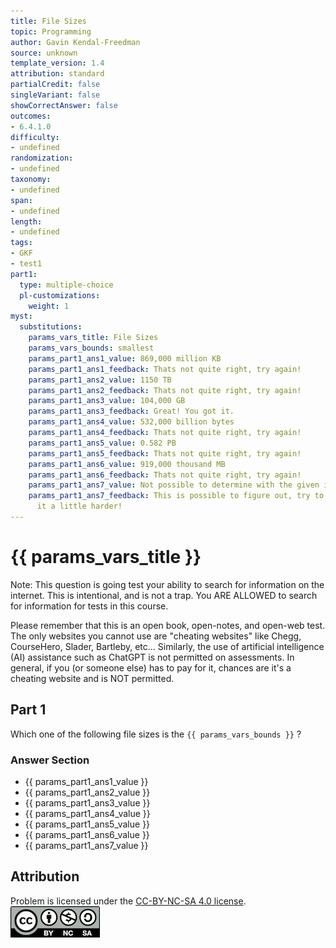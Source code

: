 ```yaml
---
title: File Sizes
topic: Programming
author: Gavin Kendal-Freedman
source: unknown
template_version: 1.4
attribution: standard
partialCredit: false
singleVariant: false
showCorrectAnswer: false
outcomes:
- 6.4.1.0
difficulty:
- undefined
randomization:
- undefined
taxonomy:
- undefined
span:
- undefined
length:
- undefined
tags:
- GKF
- test1
part1:
  type: multiple-choice
  pl-customizations:
    weight: 1
myst:
  substitutions:
    params_vars_title: File Sizes
    params_vars_bounds: smallest
    params_part1_ans1_value: 869,000 million KB
    params_part1_ans1_feedback: Thats not quite right, try again!
    params_part1_ans2_value: 1150 TB
    params_part1_ans2_feedback: Thats not quite right, try again!
    params_part1_ans3_value: 104,000 GB
    params_part1_ans3_feedback: Great! You got it.
    params_part1_ans4_value: 532,000 billion bytes
    params_part1_ans4_feedback: Thats not quite right, try again!
    params_part1_ans5_value: 0.582 PB
    params_part1_ans5_feedback: Thats not quite right, try again!
    params_part1_ans6_value: 919,000 thousand MB
    params_part1_ans6_feedback: Thats not quite right, try again!
    params_part1_ans7_value: Not possible to determine with the given information.
    params_part1_ans7_feedback: This is possible to figure out, try to think about
      it a little harder!
---
```

# {{ params_vars_title }}
Note: This question is going test your ability to search for information on the internet.
This is intentional, and is not a trap.
You ARE ALLOWED to search for information for tests in this course.

Please remember that this is an open book, open-notes, and open-web test.
The only websites you cannot use are "cheating websites" like Chegg, CourseHero, Slader, Bartleby, etc...
Similarly, the use of artificial intelligence (AI) assistance such as ChatGPT is not permitted on assessments.
In general, if you (or someone else) has to pay for it, chances are it's a cheating website and is NOT permitted.

## Part 1

Which one of the following file sizes is the `{{ params_vars_bounds }}` ?

### Answer Section

- {{ params_part1_ans1_value }}
- {{ params_part1_ans2_value }}
- {{ params_part1_ans3_value }}
- {{ params_part1_ans4_value }}
- {{ params_part1_ans5_value }}
- {{ params_part1_ans6_value }}
- {{ params_part1_ans7_value }}

## Attribution

Problem is licensed under the [CC-BY-NC-SA 4.0 license](https://creativecommons.org/licenses/by-nc-sa/4.0/).<br> ![The Creative Commons 4.0 license requiring attribution-BY, non-commercial-NC, and share-alike-SA license.](https://raw.githubusercontent.com/firasm/bits/master/by-nc-sa.png)